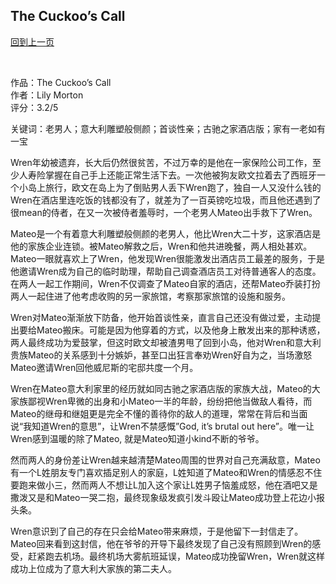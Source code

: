 ## The Cuckoo’s Call
[回到上一页](https://boheme13.github.io/Reviews/)  &nbsp;&nbsp;


<br>

作品：The Cuckoo’s Call<br>
作者：Lily Morton<br>
评分：3.2/5<br>

关键词：老男人；意大利雕塑般侧颜；首谈性亲；古驰之家酒店版；家有一老如有一宝

Wren年幼被遗弃，长大后仍然很贫苦，不过万幸的是他在一家保险公司工作，至少人寿险掌握在自己手上还能正常生活下去。一次他被狗友欧文拉着去了西班牙一个小岛上旅行，欧文在岛上为了倒贴男人丢下Wren跑了，独自一人又没什么钱的Wren在酒店里连吃饭的钱都没有了，就差为了一百英镑吃垃圾，而且他还遇到了很mean的侍者，在又一次被侍者羞辱时，一个老男人Mateo出手救下了Wren。

Mateo是一个有着意大利雕塑般侧颜的老男人，他比Wren大二十岁，这家酒店是他的家族企业连锁。被Mateo解救之后，Wren和他共进晚餐，两人相处甚欢。Mateo一眼就喜欢上了Wren，他发现Wren很能激发出酒店员工最差的服务，于是他邀请Wren成为自己的临时助理，帮助自己调查酒店员工对待普通客人的态度。在两人一起工作期间，Wren不仅调查了Mateo自家的酒店，还帮Mateo乔装打扮两人一起住进了他考虑收购的另一家旅馆，考察那家旅馆的设施和服务。

Wren对Mateo渐渐放下防备，他开始首谈性亲，直言自己还没有做过爱，主动提出要给Mateo搬床。可能是因为他穿着的方式，以及他身上散发出来的那种诱惑，两人最终成功为爱鼓掌，但这时欧文却被渣男甩了回到小岛，他对Wren和意大利贵族Mateo的关系感到十分嫉妒，甚至口出狂言奉劝Wren好自为之，当场激怒Mateo邀请Wren回他威尼斯的宅邸共度一个月。

Wren在Mateo意大利家里的经历就如同古驰之家酒店版的家族大战，Mateo的大家族鄙视Wren卑微的出身和小Mateo一半的年龄，纷纷把他当做敌人看待，而Mateo的继母和继姐更是完全不懂的善待你的敌人的道理，常常在背后和当面说“我知道Wren的意思”，让Wren不禁感慨”God, it’s brutal out here”。唯一让Wren感到温暖的除了Mateo, 就是Mateo知道小kind不断的爷爷。

然而两人的身份差让Wren越来越清楚Mateo周围的世界对自己充满敌意，Mateo有一个L姓朋友专门喜欢插足别人的家庭，L姓知道了Mateo和Wren的情感忍不住要跑来做小三，然而两人不想让L加入这个家让L姓男子恼羞成怒，他在酒吧又是撒泼又是和Mateo一哭二抱，最终现象级发疯引发斗殴让Mateo成功登上花边小报头条。

Wren意识到了自己的存在只会给Mateo带来麻烦，于是他留下一封信走了。Mateo回来看到这封信，他在爷爷的开导下最终发现了自己没有照顾到Wren的感受，赶紧跑去机场。最终机场大雾航班延误，Mateo成功挽留Wren，Wren就这样成功上位成为了意大利大家族的第二夫人。